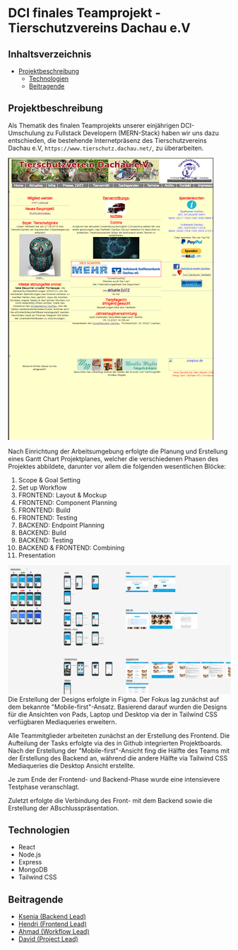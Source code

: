 # DCI finales Teamprojekt - Tierschutzvereins Dachau e.V

## Inhaltsverzeichnis

- [Projektbeschreibung](#projektbeschreibung)
  <!-- - [Installation](#installation) -->
  <!-- - [Verwendung](#verwendung) -->
  - [Technologien](#technologien)
  - [Beitragende](#beitragende)

## Projektbeschreibung

Als Thematik des finalen Teamprojekts unserer einjährigen DCI-Umschulung zu Fullstack Developern (MERN-Stack) haben wir uns dazu entschieden, die bestehende Internetpräsenz des Tierschutzvereins Dachau e.V, `https://www.tierschutz.dachau.net/`, zu überarbeiten.

![originalSite-home](./frontend/src/assets/readme/originalSite-home.png)

Nach Einrichtung der Arbeitsumgebung erfolgte die Planung und Erstellung eines Gantt Chart Projektplanes, welcher die verschiedenen Phasen des Projektes abbildete, darunter vor allem die folgenden wesentlichen Blöcke:

1. Scope & Goal Setting
2. Set up Workflow
3. FRONTEND: Layout & Mockup
4. FRONTEND: Component Planning
5. FRONTEND: Build
6. FRONTEND: Testing
7. BACKEND: Endpoint Planning
8. BACKEND: Build
9. BACKEND: Testing
10. BACKEND & FRONTEND: Combining
11. Presentation

![figmaDesign](./frontend/src/assets/readme/figmaDesign.png)
Die Erstellung der Designs erfolgte in Figma. Der Fokus lag zunächst auf dem bekannte "Mobile-first"-Ansatz. Basierend darauf wurden die Designs für die Ansichten von Pads, Laptop und Desktop via der in Tailwind CSS verfügbaren Mediaqueries erweitern.

Alle Teammitglieder arbeiteten zunächst an der Erstellung des Frontend. Die Aufteilung der Tasks erfolgte via des in Github integrierten Projektboards. Nach der Erstellung der "Mobile-first"-Ansicht fing die Hälfte des Teams mit der Erstellung des Backend an, während die andere Hälfte via Tailwind CSS Mediaqueries die Desktop Ansicht erstellte.

Je zum Ende der Frontend- und Backend-Phase wurde eine intensievere Testphase veranschlagt.

Zuletzt erfolgte die Verbindung des Front- mit dem Backend sowie die Erstellung der ABschlusspräsentation.

<!-- ## Installation

1. Klonen Sie das Repository: `git clone <repository-url>`
2. Wechseln Sie in das Projektverzeichnis: `cd <project-directory>`
3. Installieren Sie die Abhängigkeiten: `npm install` -->

<!-- ## Verwendung

1. Starten Sie die Entwicklungsserver: `npm start`
2. Öffnen Sie Ihren Browser und navigieren Sie zu `http://localhost:3000` -->

## Technologien

- React
- Node.js
- Express
- MongoDB
- Tailwind CSS

## Beitragende

- [Ksenia (Backend Lead)]()
- [Hendri (Frontend Lead)]()
- [Ahmad (Workflow Lead)]()
- [David (Project Lead)](https://github.com/MrburnsDAOC)
